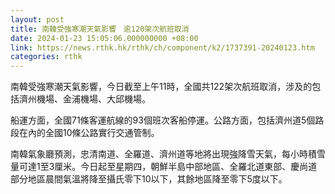 ```yaml
---
layout: post
title: 南韓受強寒潮天氣影響　逾120架次航班取消
date: 2024-01-23 15:05:06.000000000 +08:00
link: https://news.rthk.hk/rthk/ch/component/k2/1737391-20240123.htm
categories: rthk
---
```


南韓受強寒潮天氣影響，今日截至上午11時，全國共122架次航班取消，涉及的包括濟州機場、金浦機場、大邱機場。

船運方面，全國71條客運航線的93個班次客船停運。公路方面，包括濟州道5個路段在內的全國10條公路實行交通管制。

南韓氣象廳預測，忠清南道、全羅道、濟州道等地將出現強降雪天氣，每小時積雪量可達1至3厘米。今日起至星期四，朝鮮半島中部地區、全羅北道東部、慶尚道部分地區晨間氣溫將降至攝氏零下10以下，其餘地區降至零下5度以下。
